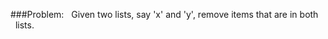 ###Problem:
&nbsp; Given two lists, say 'x' and 'y', remove items that are in both      
&nbsp; lists.